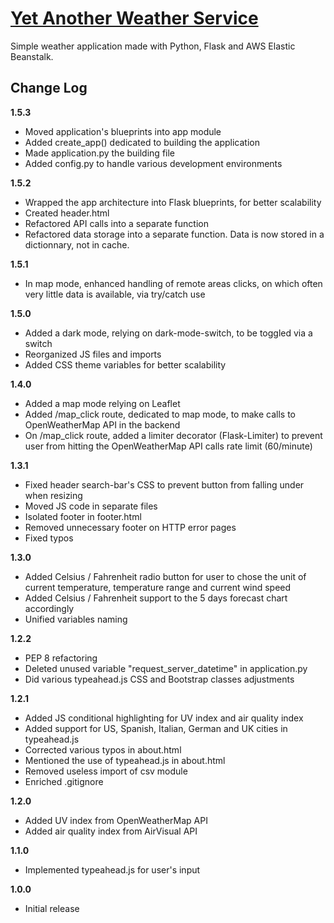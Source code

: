 # [Yet Another Weather Service](http://yaws.me)
Simple weather application made with Python, Flask and AWS Elastic Beanstalk.

## Change Log
__1.5.3__
- Moved application's blueprints into app module
- Added create_app() dedicated to building the application 
- Made application.py the building file
- Added config.py to handle various development environments 

__1.5.2__
- Wrapped the app architecture into Flask blueprints, for better scalability
- Created header.html
- Refactored API calls into a separate function
- Refactored data storage into a separate function. Data is now stored in a dictionnary, not in cache.

__1.5.1__
- In map mode, enhanced handling of remote areas clicks, on which often very little data is available, via try/catch use

__1.5.0__
- Added a dark mode, relying on dark-mode-switch, to be toggled via a switch
- Reorganized JS files and imports
- Added CSS theme variables for better scalability

__1.4.0__
- Added a map mode relying on Leaflet
- Added /map_click route, dedicated to map mode, to make calls to OpenWeatherMap API in the backend
- On /map_click route, added a limiter decorator (Flask-Limiter) to prevent user from hitting the OpenWeatherMap API calls rate limit (60/minute)

__1.3.1__
- Fixed header search-bar's CSS to prevent button from falling under when resizing
- Moved JS code in separate files
- Isolated footer in footer.html
- Removed unnecessary footer on HTTP error pages
- Fixed typos

__1.3.0__
- Added  Celsius / Fahrenheit radio button for user to chose the unit of current temperature, temperature range and current wind speed 
- Added Celsius / Fahrenheit support to the 5 days forecast chart accordingly
- Unified variables naming 

__1.2.2__
- PEP 8 refactoring
- Deleted unused variable "request_server_datetime" in application.py
- Did various typeahead.js CSS and Bootstrap classes adjustments

__1.2.1__
- Added JS conditional highlighting for UV index and air quality index
- Added support for US, Spanish, Italian, German and UK cities in typeahead.js
- Corrected various typos in about.html
- Mentioned the use of typeahead.js in about.html
- Removed useless import of csv module
- Enriched .gitignore

__1.2.0__
- Added UV index from OpenWeatherMap API 
- Added air quality index from AirVisual API

__1.1.0__
- Implemented typeahead.js for user's input

__1.0.0__
- Initial release
